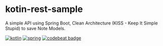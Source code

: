 # kotin-rest-sample
A simple API using Spring Boot, Clean Architecture (KISS - Keep It Simple Stupid) to save Note Models.

[![kotlin](https://img.shields.io/badge/Kotlin-0095D5?&style=for-the-badge&logo=kotlin&logoColor=white)](https://kotlinlang.org)
[![spring](https://img.shields.io/badge/Spring-6DB33F?style=for-the-badge&logo=spring&logoColor=white)](https://spring.io) [![codebeat badge](https://codebeat.co/badges/713fd4bd-3503-4a24-9955-6563336b400c)](https://codebeat.co/projects/github-com-brunogabriel-kotin-rest-sample-master) 
